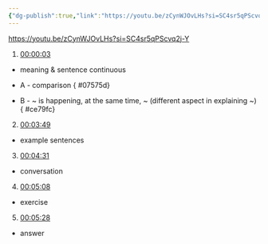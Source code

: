 ```yaml
---
{"dg-publish":true,"link":"https://youtu.be/zCynWJOvLHs?si=SC4sr5qPScvq2j-Y","permalink":"/Japanese/文法/Japanese - N2 grammar -～一方（で）/","dgPassFrontmatter":true}
---
```


https://youtu.be/zCynWJOvLHs?si=SC4sr5qPScvq2j-Y

1. [00:00:03](https://www.youtube.com/watch?v=zCynWJOvLHs&t=3#t=3.16) 
- meaning &  sentence continuous
- A - comparison
{ #07575d}

- B - ~ is happening, at the same time, ~ (different aspect in explaining ~)
{ #ce79fc}


2.  [00:03:49](https://www.youtube.com/watch?v=zCynWJOvLHs&t=229#t=03:49.44) 
- example sentences

3.  [00:04:31](https://www.youtube.com/watch?v=zCynWJOvLHs&t=271#t=04:31.16) 
- conversation

4.  [00:05:08](https://www.youtube.com/watch?v=zCynWJOvLHs&t=308#t=05:08.16) 
- exercise

5.  [00:05:28](https://www.youtube.com/watch?v=zCynWJOvLHs&t=329#t=05:29.00) 
- answer